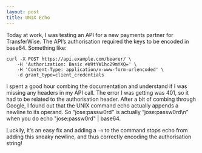 ```yaml
---
layout: post
title: UNIX Echo
---
```


Today at work, I was testing an API for a new payments partner for TransferWise. The API’s authorisation required the keys to be encoded in base64. Something like:

```
curl -X POST https://api.example.com/bearer/ \
    -H 'Authorization: Basic eW9tYW1hc29mYXQ=' \
    -H 'Content-Type: application/x-www-form-urlencoded' \
    -d grant_type=client_credentials
```

I spent a good hour combing the documentation and understand if I was missing any headers in my API call. The error I was getting was 401, so it had to be related to the authorisation header. After a bit of combing through Google, I found out that the UNIX command echo actually appends a newline to its operand. So “jose:passw0rd” is actually “jose:passw0rd\n” when you do echo "jose:passw0rd" | base64.

Luckily, it’s an easy fix and adding a `-n` to the command stops echo from adding this sneaky newline, and thus correctly encoding the authorisation string!